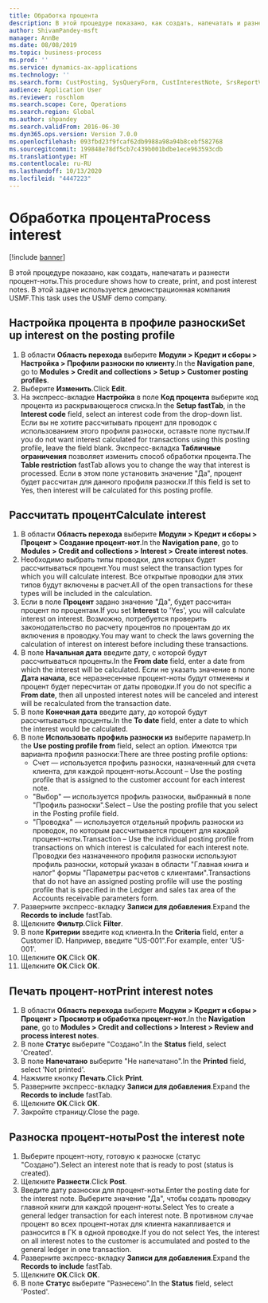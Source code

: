 ```yaml
---
title: Обработка процента
description: В этой процедуре показано, как создать, напечатать и разнести процент-ноты.
author: ShivamPandey-msft
manager: AnnBe
ms.date: 08/08/2019
ms.topic: business-process
ms.prod: ''
ms.service: dynamics-ax-applications
ms.technology: ''
ms.search.form: CustPosting, SysQueryForm, CustInterestNote, SrsReportViewerForm
audience: Application User
ms.reviewer: roschlom
ms.search.scope: Core, Operations
ms.search.region: Global
ms.author: shpandey
ms.search.validFrom: 2016-06-30
ms.dyn365.ops.version: Version 7.0.0
ms.openlocfilehash: 093fbd23f9fcaf62db9988a98a94b8cebf582768
ms.sourcegitcommit: 199848e78df5cb7c439b001bdbe1ece963593cdb
ms.translationtype: HT
ms.contentlocale: ru-RU
ms.lasthandoff: 10/13/2020
ms.locfileid: "4447223"
---
```

# <a name="process-interest"></a><span data-ttu-id="40f3b-103">Обработка процента</span><span class="sxs-lookup"><span data-stu-id="40f3b-103">Process interest</span></span>

[!include [banner](../../includes/banner.md)]

<span data-ttu-id="40f3b-104">В этой процедуре показано, как создать, напечатать и разнести процент-ноты.</span><span class="sxs-lookup"><span data-stu-id="40f3b-104">This procedure shows how to create, print, and post interest notes.</span></span> <span data-ttu-id="40f3b-105">В этой задаче используется демонстрационная компания USMF.</span><span class="sxs-lookup"><span data-stu-id="40f3b-105">This task uses the USMF demo company.</span></span>


## <a name="set-up-interest-on-the-posting-profile"></a><span data-ttu-id="40f3b-106">Настройка процента в профиле разноски</span><span class="sxs-lookup"><span data-stu-id="40f3b-106">Set up interest on the posting profile</span></span>
1. <span data-ttu-id="40f3b-107">В области **Область перехода** выберите **Модули > Кредит и сборы > Настройка > Профили разноски по клиенту**.</span><span class="sxs-lookup"><span data-stu-id="40f3b-107">In the **Navigation pane**, go to **Modules > Credit and collections > Setup > Customer posting profiles**.</span></span>
2. <span data-ttu-id="40f3b-108">Выберите **Изменить**.</span><span class="sxs-lookup"><span data-stu-id="40f3b-108">Click **Edit**.</span></span>
3. <span data-ttu-id="40f3b-109">На экспресс-вкладке **Настройка** в поле **Код процента** выберите код процента из раскрывающегося списка.</span><span class="sxs-lookup"><span data-stu-id="40f3b-109">In the **Setup fastTab**, in the **Interest code** field, select an interest code from the drop-down list.</span></span> <span data-ttu-id="40f3b-110">Если вы не хотите рассчитывать процент для проводок с использованием этого профиля разноски, оставьте поле пустым.</span><span class="sxs-lookup"><span data-stu-id="40f3b-110">If you do not want interest calculated for transactions using this posting profile, leave the field blank.</span></span> <span data-ttu-id="40f3b-111">Экспресс-вкладка **Табличные ограничения** позволяет изменить способ обработки процента.</span><span class="sxs-lookup"><span data-stu-id="40f3b-111">The **Table restriction** fastTab allows you to change the way that interest is processed.</span></span> <span data-ttu-id="40f3b-112">Если в этом поле установить значение "Да", процент будет рассчитан для данного профиля разноски.</span><span class="sxs-lookup"><span data-stu-id="40f3b-112">If this field is set to Yes, then interest will be calculated for this posting profile.</span></span>  

## <a name="calculate-interest"></a><span data-ttu-id="40f3b-113">Рассчитать процент</span><span class="sxs-lookup"><span data-stu-id="40f3b-113">Calculate interest</span></span>
1. <span data-ttu-id="40f3b-114">В области **Область перехода** выберите **Модули > Кредит и сборы > Процент > Создание процент-нот**.</span><span class="sxs-lookup"><span data-stu-id="40f3b-114">In the **Navigation pane**, go to **Modules > Credit and collections > Interest > Create interest notes**.</span></span>
2. <span data-ttu-id="40f3b-115">Необходимо выбрать типы проводки, для которых будет рассчитываться процент.</span><span class="sxs-lookup"><span data-stu-id="40f3b-115">You must select the transaction types for which you will calculate interest.</span></span> <span data-ttu-id="40f3b-116">Все открытые проводки для этих типов будут включены в расчет.</span><span class="sxs-lookup"><span data-stu-id="40f3b-116">All of the open transactions for these types will be included in the calculation.</span></span>  
3. <span data-ttu-id="40f3b-117">Если в поле **Процент** задано значение "Да", будет рассчитан процент по процентам.</span><span class="sxs-lookup"><span data-stu-id="40f3b-117">If you set **Interest** to 'Yes', you will calculate interest on interest.</span></span> <span data-ttu-id="40f3b-118">Возможно, потребуется проверить законодательство по расчету процентов по процентам до их включения в проводку.</span><span class="sxs-lookup"><span data-stu-id="40f3b-118">You may want to check the laws governing the calculation of interest on interest before including these transactions.</span></span>  
4. <span data-ttu-id="40f3b-119">В поле **Начальная дата** введите дату, с которой будут рассчитываться проценты.</span><span class="sxs-lookup"><span data-stu-id="40f3b-119">In the **From date** field, enter a date from which the interest will be calculated.</span></span> <span data-ttu-id="40f3b-120">Если не указать значение в поле **Дата начала**, все неразнесенные процент-ноты будут отменены и процент будет пересчитан от даты проводки.</span><span class="sxs-lookup"><span data-stu-id="40f3b-120">If you do not specific a **From date**, then all unposted interest notes will be canceled and interest will be recalculated from the transaction date.</span></span>
5. <span data-ttu-id="40f3b-121">В поле **Конечная дата** введите дату, до которой будут рассчитываться проценты.</span><span class="sxs-lookup"><span data-stu-id="40f3b-121">In the **To date** field, enter a date to which the interest would be calculated.</span></span>
6. <span data-ttu-id="40f3b-122">В поле **Использовать профиль разноски из** выберите параметр.</span><span class="sxs-lookup"><span data-stu-id="40f3b-122">In the **Use posting profile from** field, select an option.</span></span> <span data-ttu-id="40f3b-123">Имеются три варианта профиля разноски:</span><span class="sxs-lookup"><span data-stu-id="40f3b-123">There are three posting profile options:</span></span>
    - <span data-ttu-id="40f3b-124">Счет — используется профиль разноски, назначенный для счета клиента, для каждой процент-ноты.</span><span class="sxs-lookup"><span data-stu-id="40f3b-124">Account – Use the posting profile that is assigned to the customer account for each interest note.</span></span> 
    - <span data-ttu-id="40f3b-125">"Выбор" — используется профиль разноски, выбранный в поле "Профиль разноски".</span><span class="sxs-lookup"><span data-stu-id="40f3b-125">Select – Use the posting profile that you select in the Posting profile field.</span></span>
    - <span data-ttu-id="40f3b-126">"Проводка" — используется отдельный профиль разноски из проводок, по которым рассчитывается процент для каждой процент-ноты.</span><span class="sxs-lookup"><span data-stu-id="40f3b-126">Transaction – Use the individual posting profile from transactions on which interest is calculated for each interest note.</span></span> <span data-ttu-id="40f3b-127">Проводки без назначенного профиля разноски используют профиль разноски, который указан в области "Главная книга и налог" формы "Параметры расчетов с клиентами".</span><span class="sxs-lookup"><span data-stu-id="40f3b-127">Transactions that do not have an assigned posting profile will use the posting profile that is specified in the Ledger and sales tax area of the Accounts receivable parameters form.</span></span>  
7. <span data-ttu-id="40f3b-128">Разверните экспресс-вкладку **Записи для добавления**.</span><span class="sxs-lookup"><span data-stu-id="40f3b-128">Expand the **Records to include** fastTab.</span></span>
8. <span data-ttu-id="40f3b-129">Щелкните **Фильтр**.</span><span class="sxs-lookup"><span data-stu-id="40f3b-129">Click **Filter**.</span></span>
9. <span data-ttu-id="40f3b-130">В поле **Критерии** введите код клиента.</span><span class="sxs-lookup"><span data-stu-id="40f3b-130">In the **Criteria** field, enter a Customer ID.</span></span> <span data-ttu-id="40f3b-131">Например, введите "US-001".</span><span class="sxs-lookup"><span data-stu-id="40f3b-131">For example, enter 'US-001'.</span></span>
6. <span data-ttu-id="40f3b-132">Щелкните **OK**.</span><span class="sxs-lookup"><span data-stu-id="40f3b-132">Click **OK**.</span></span>
7. <span data-ttu-id="40f3b-133">Щелкните **OK**.</span><span class="sxs-lookup"><span data-stu-id="40f3b-133">Click **OK**.</span></span>

## <a name="print-interest-notes"></a><span data-ttu-id="40f3b-134">Печать процент-нот</span><span class="sxs-lookup"><span data-stu-id="40f3b-134">Print interest notes</span></span>
1. <span data-ttu-id="40f3b-135">В области **Область перехода** выберите **Модули > Кредит и сборы > Процент > Просмотр и обработка процент-нот**.</span><span class="sxs-lookup"><span data-stu-id="40f3b-135">In the **Navigation pane**, go to **Modules > Credit and collections > Interest > Review and process interest notes**.</span></span>
2. <span data-ttu-id="40f3b-136">В поле **Статус** выберите "Создано".</span><span class="sxs-lookup"><span data-stu-id="40f3b-136">In the **Status** field, select 'Created'.</span></span>
3. <span data-ttu-id="40f3b-137">В поле **Напечатано** выберите "Не напечатано".</span><span class="sxs-lookup"><span data-stu-id="40f3b-137">In the **Printed** field, select 'Not printed'.</span></span>
4. <span data-ttu-id="40f3b-138">Нажмите кнопку **Печать**.</span><span class="sxs-lookup"><span data-stu-id="40f3b-138">Click **Print**.</span></span>
5. <span data-ttu-id="40f3b-139">Разверните экспресс-вкладку **Записи для добавления**.</span><span class="sxs-lookup"><span data-stu-id="40f3b-139">Expand the **Records to include** fastTab.</span></span>
6. <span data-ttu-id="40f3b-140">Щелкните **OK**.</span><span class="sxs-lookup"><span data-stu-id="40f3b-140">Click **OK**.</span></span>
7. <span data-ttu-id="40f3b-141">Закройте страницу.</span><span class="sxs-lookup"><span data-stu-id="40f3b-141">Close the page.</span></span>

## <a name="post-the-interest-note"></a><span data-ttu-id="40f3b-142">Разноска процент-ноты</span><span class="sxs-lookup"><span data-stu-id="40f3b-142">Post the interest note</span></span>
1. <span data-ttu-id="40f3b-143">Выберите процент-ноту, готовую к разноске (статус "Создано").</span><span class="sxs-lookup"><span data-stu-id="40f3b-143">Select an interest note that is ready to post (status is created).</span></span>
2. <span data-ttu-id="40f3b-144">Щелкните **Разнести**.</span><span class="sxs-lookup"><span data-stu-id="40f3b-144">Click **Post**.</span></span>
3. <span data-ttu-id="40f3b-145">Введите дату разноски для процент-ноты.</span><span class="sxs-lookup"><span data-stu-id="40f3b-145">Enter the posting date for the interest note.</span></span> <span data-ttu-id="40f3b-146">Выберите значение "Да", чтобы создать проводку главной книги для каждой процент-ноты.</span><span class="sxs-lookup"><span data-stu-id="40f3b-146">Select Yes to create a general ledger transaction for each interest note.</span></span> <span data-ttu-id="40f3b-147">В противном случае процент во всех процент-нотах для клиента накапливается и разносится в ГК в одной проводке.</span><span class="sxs-lookup"><span data-stu-id="40f3b-147">If you do not select Yes, the interest on all interest notes to the customer is accumulated and posted to the general ledger in one transaction.</span></span>  
4. <span data-ttu-id="40f3b-148">Разверните экспресс-вкладку **Записи для добавления**.</span><span class="sxs-lookup"><span data-stu-id="40f3b-148">Expand the **Records to include** fastTab.</span></span>
5. <span data-ttu-id="40f3b-149">Щелкните **OK**.</span><span class="sxs-lookup"><span data-stu-id="40f3b-149">Click **OK**.</span></span>
6. <span data-ttu-id="40f3b-150">В поле **Статус** выберите "Разнесено".</span><span class="sxs-lookup"><span data-stu-id="40f3b-150">In the **Status** field, select 'Posted'.</span></span>

